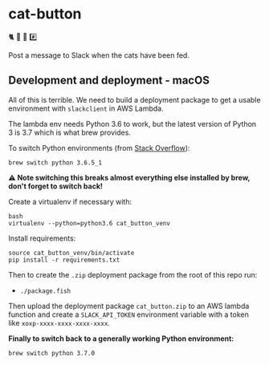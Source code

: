 # cat-button
🐈 🍖 📢 #️⃣

Post a message to Slack when the cats have been fed.

## Development and deployment - macOS

All of this is terrible. We need to build a deployment package to get a usable environment with `slackclient` in AWS Lambda.

The lambda env needs Python 3.6 to work, but the latest version of Python 3 is 3.7 which is what brew provides.

To switch Python environments (from [Stack Overflow](https://stackoverflow.com/questions/51726203/installing-python3-6-alongside-python3-7-on-mac)):
```
brew switch python 3.6.5_1
```

**⚠️ Note switching this breaks almost everything else installed by brew, don't forget to switch back!**

Create a virtualenv if necessary with:
```
bash
virtualenv --python=python3.6 cat_button_venv
```

Install requirements:

```
source cat_button_venv/bin/activate
pip install -r requirements.txt
```

Then to create the `.zip` deployment package from the root of this repo run:
- `./package.fish`

Then upload the deployment package `cat_button.zip` to an AWS lambda function and create a `SLACK_API_TOKEN` environment variable with a token like `xoxp-xxxx-xxxx-xxxx-xxxx`.

**Finally to switch back to a generally working Python environment:**
```
brew switch python 3.7.0
```

